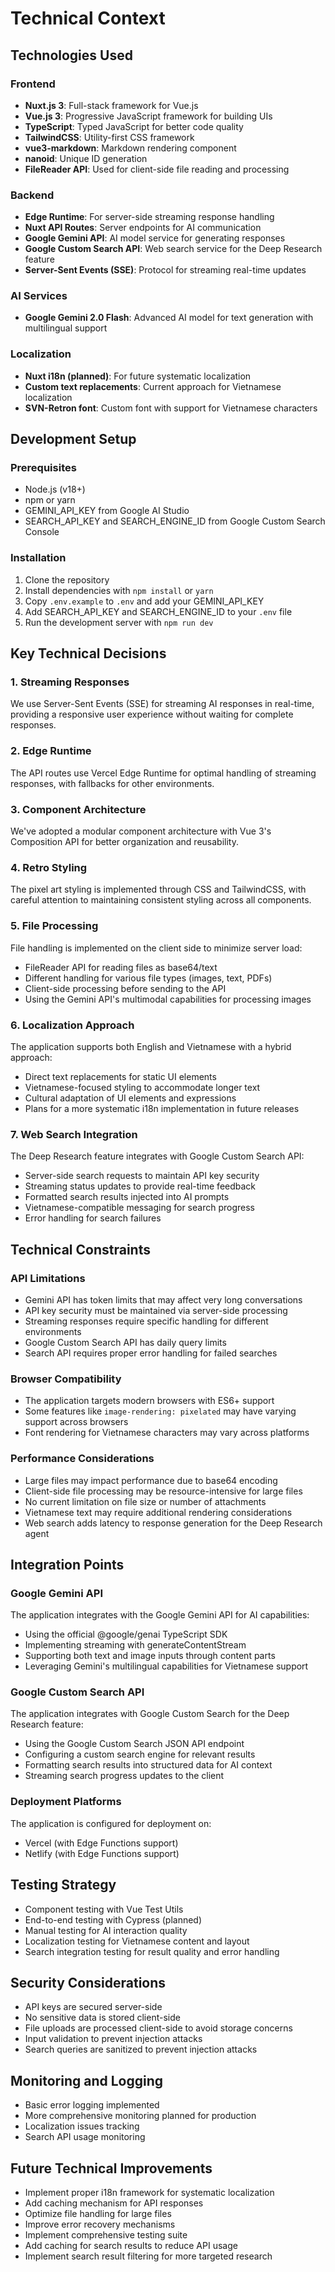 # Technical Context

## Technologies Used

### Frontend

- **Nuxt.js 3**: Full-stack framework for Vue.js
- **Vue.js 3**: Progressive JavaScript framework for building UIs
- **TypeScript**: Typed JavaScript for better code quality
- **TailwindCSS**: Utility-first CSS framework
- **vue3-markdown**: Markdown rendering component
- **nanoid**: Unique ID generation
- **FileReader API**: Used for client-side file reading and processing

### Backend

- **Edge Runtime**: For server-side streaming response handling
- **Nuxt API Routes**: Server endpoints for AI communication
- **Google Gemini API**: AI model service for generating responses
- **Google Custom Search API**: Web search service for the Deep Research feature
- **Server-Sent Events (SSE)**: Protocol for streaming real-time updates

### AI Services

- **Google Gemini 2.0 Flash**: Advanced AI model for text generation with multilingual support

### Localization

- **Nuxt i18n (planned)**: For future systematic localization
- **Custom text replacements**: Current approach for Vietnamese localization
- **SVN-Retron font**: Custom font with support for Vietnamese characters

## Development Setup

### Prerequisites

- Node.js (v18+)
- npm or yarn
- GEMINI_API_KEY from Google AI Studio
- SEARCH_API_KEY and SEARCH_ENGINE_ID from Google Custom Search Console

### Installation

1. Clone the repository
2. Install dependencies with `npm install` or `yarn`
3. Copy `.env.example` to `.env` and add your GEMINI_API_KEY
4. Add SEARCH_API_KEY and SEARCH_ENGINE_ID to your `.env` file
5. Run the development server with `npm run dev`

## Key Technical Decisions

### 1. Streaming Responses

We use Server-Sent Events (SSE) for streaming AI responses in real-time, providing a responsive user experience without waiting for complete responses.

### 2. Edge Runtime

The API routes use Vercel Edge Runtime for optimal handling of streaming responses, with fallbacks for other environments.

### 3. Component Architecture

We've adopted a modular component architecture with Vue 3's Composition API for better organization and reusability.

### 4. Retro Styling

The pixel art styling is implemented through CSS and TailwindCSS, with careful attention to maintaining consistent styling across all components.

### 5. File Processing

File handling is implemented on the client side to minimize server load:

- FileReader API for reading files as base64/text
- Different handling for various file types (images, text, PDFs)
- Client-side processing before sending to the API
- Using the Gemini API's multimodal capabilities for processing images

### 6. Localization Approach

The application supports both English and Vietnamese with a hybrid approach:

- Direct text replacements for static UI elements
- Vietnamese-focused styling to accommodate longer text
- Cultural adaptation of UI elements and expressions
- Plans for a more systematic i18n implementation in future releases

### 7. Web Search Integration

The Deep Research feature integrates with Google Custom Search API:

- Server-side search requests to maintain API key security
- Streaming status updates to provide real-time feedback
- Formatted search results injected into AI prompts
- Vietnamese-compatible messaging for search progress
- Error handling for search failures

## Technical Constraints

### API Limitations

- Gemini API has token limits that may affect very long conversations
- API key security must be maintained via server-side processing
- Streaming responses require specific handling for different environments
- Google Custom Search API has daily query limits
- Search API requires proper error handling for failed searches

### Browser Compatibility

- The application targets modern browsers with ES6+ support
- Some features like `image-rendering: pixelated` may have varying support across browsers
- Font rendering for Vietnamese characters may vary across platforms

### Performance Considerations

- Large files may impact performance due to base64 encoding
- Client-side file processing may be resource-intensive for large files
- No current limitation on file size or number of attachments
- Vietnamese text may require additional rendering considerations
- Web search adds latency to response generation for the Deep Research agent

## Integration Points

### Google Gemini API

The application integrates with the Google Gemini API for AI capabilities:

- Using the official @google/genai TypeScript SDK
- Implementing streaming with generateContentStream
- Supporting both text and image inputs through content parts
- Leveraging Gemini's multilingual capabilities for Vietnamese support

### Google Custom Search API

The application integrates with Google Custom Search for the Deep Research feature:

- Using the Google Custom Search JSON API endpoint
- Configuring a custom search engine for relevant results
- Formatting search results into structured data for AI context
- Streaming search progress updates to the client

### Deployment Platforms

The application is configured for deployment on:

- Vercel (with Edge Functions support)
- Netlify (with Edge Functions support)

## Testing Strategy

- Component testing with Vue Test Utils
- End-to-end testing with Cypress (planned)
- Manual testing for AI interaction quality
- Localization testing for Vietnamese content and layout
- Search integration testing for result quality and error handling

## Security Considerations

- API keys are secured server-side
- No sensitive data is stored client-side
- File uploads are processed client-side to avoid storage concerns
- Input validation to prevent injection attacks
- Search queries are sanitized to prevent injection attacks

## Monitoring and Logging

- Basic error logging implemented
- More comprehensive monitoring planned for production
- Localization issues tracking
- Search API usage monitoring

## Future Technical Improvements

- Implement proper i18n framework for systematic localization
- Add caching mechanism for API responses
- Optimize file handling for large files
- Improve error recovery mechanisms
- Implement comprehensive testing suite
- Add caching for search results to reduce API usage
- Implement search result filtering for more targeted research
